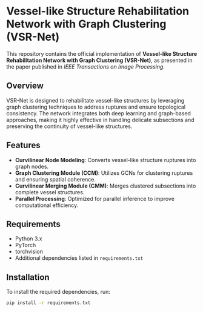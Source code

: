 # Vessel-like Structure Rehabilitation Network with Graph Clustering (VSR-Net)

This repository contains the official implementation of **Vessel-like Structure Rehabilitation Network with Graph Clustering (VSR-Net)**, as presented in the paper published in *IEEE Transactions on Image Processing*.

## Overview

VSR-Net is designed to rehabilitate vessel-like structures by leveraging graph clustering techniques to address ruptures and ensure topological consistency. The network integrates both deep learning and graph-based approaches, making it highly effective in handling delicate subsections and preserving the continuity of vessel-like structures.

## Features

- **Curvilinear Node Modeling**: Converts vessel-like structure ruptures into graph nodes.
- **Graph Clustering Module (CCM)**: Utilizes GCNs for clustering ruptures and ensuring spatial coherence.
- **Curvilinear Merging Module (CMM)**: Merges clustered subsections into complete vessel structures.
- **Parallel Processing**: Optimized for parallel inference to improve computational efficiency.

## Requirements

- Python 3.x
- PyTorch
- torchvision
- Additional dependencies listed in `requirements.txt`

## Installation

To install the required dependencies, run:

```bash
pip install -r requirements.txt
